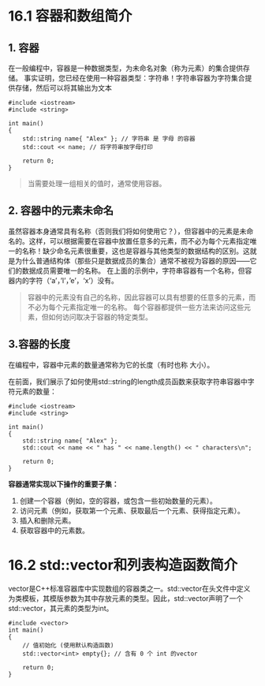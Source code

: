 # 16.1 容器和数组简介
## 1. 容器
在一般编程中，容器是一种数据类型，为未命名对象（称为元素）的集合提供存储。
事实证明，您已经在使用一种容器类型：字符串！字符串容器为字符集合提供存储，然后可以将其输出为文本
```
#include <iostream>
#include <string>

int main()
{
    std::string name{ "Alex" }; // 字符串 是 字母 的容器
    std::cout << name; // 将字符串按字母打印

    return 0;
}
```
>当需要处理一组相关的值时，通常使用容器。
## 2. 容器中的元素未命名
虽然容器本身通常具有名称（否则我们将如何使用它？），但容器中的元素是未命名的。这样，可以根据需要在容器中放置任意多的元素，而不必为每个元素指定唯一的名称！缺少命名元素很重要，这也是容器与其他类型的数据结构的区别。这就是为什么普通结构体（那些只是数据成员的集合）通常不被视为容器的原因——它们的数据成员需要唯一的名称。
在上面的示例中，字符串容器有一个名称，但容器内的字符（‘a’，’l’，’e’，‘x’）没有。

>容器中的元素没有自己的名称，因此容器可以具有想要的任意多的元素，而不必为每个元素指定唯一的名称。
>每个容器都提供一些方法来访问这些元素，但如何访问取决于容器的特定类型。
## 3.容器的长度
在编程中，容器中元素的数量通常称为它的长度（有时也称 大小）。

在前面，我们展示了如何使用std::string的length成员函数来获取字符串容器中字符元素的数量：
```
#include <iostream>
#include <string>

int main()
{
    std::string name{ "Alex" };
    std::cout << name << " has " << name.length() << " characters\n";

    return 0;
}
```
**容器通常实现以下操作的重要子集：**

1. 创建一个容器（例如，空的容器，或包含一些初始数量的元素）。
2. 访问元素（例如，获取第一个元素、获取最后一个元素、获得指定元素）。
3. 插入和删除元素。
4. 获取容器中的元素数。

# 16.2 std::vector和列表构造函数简介
vector是C++标准容器库中实现数组的容器类之一。std::vector在<vector>头文件中定义为类模板，其模版参数为其中存放元素的类型。因此，std::vector<int>声明了一个std::vector，其元素的类型为int。
```
#include <vector>
int main()
{
	// 值初始化 (使用默认构造函数)
	std::vector<int> empty{}; // 含有 0 个 int 的vector

	return 0;
}
```

